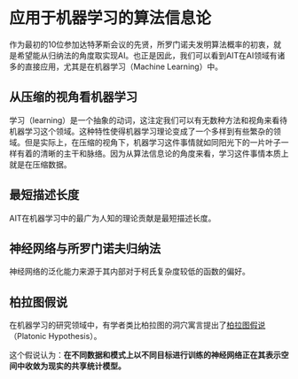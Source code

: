 # 应用于机器学习的算法信息论

作为最初的10位参加达特茅斯会议的先贤，所罗门诺夫发明算法概率的初衷，就是希望能从归纳法的角度取实现AI。也正是因此，我们可以看到AIT在AI领域有诸多的直接应用，尤其是在机器学习（Machine Learning）中。

## 从压缩的视角看机器学习

学习（learning）是一个抽象的动词，这注定我们可以有无数种方法和视角来看待机器学习这个领域。这种特性使得机器学习理论变成了一个多样到有些繁杂的领域。但是实际上，在压缩的视角下，机器学习这件事情就如同阳光下的一片叶子一样有着的清晰的主干和脉络。因为从算法信息论的角度来看，学习这件事情本质上就是在压缩数据。


## 最短描述长度

AIT在机器学习中的最广为人知的理论贡献是最短描述长度。


## 神经网络与所罗门诺夫归纳法

神经网络的泛化能力来源于其内部对于柯氏复杂度较低的函数的偏好。


## 柏拉图假说


<!-- ## 柏拉图的洞穴寓言

在柏拉图的洞穴寓言中，一些可怜的囚犯从出生开始就锁在一个漆黑的洞穴中。他们所有人都被锁在一面石壁前，不能转头，只能看着墙壁。这个洞穴中还有一群守卫，他们在这些囚犯身后点起了一堆火，囚犯之间是一条高高的带有矮墙的人行道，守卫则在手里拿着“人和其他生物”的物品或木偶在道上行走。

对于这些被锁住的可怜囚犯来说，那些墙上的阴影就是他们的整个世界。他们对于整个世界的认知都来源于这些影子。

作为生活在现代的自由人，你也许很难想象这些囚犯是如何认知整个世界的。但是实际上从某种意义上来讲，我们也是一群被锁在石壁前的囚犯。

实际上，当我们观察到某件事情发生时，我们实际上也是在通过火炬在墙上的投影来观察这个世界。这些投影对于那些囚犯来说是墙上的影子，对我们来说则是我们听到的声音、看到的光线和触碰时的压感等等。

可以说对于发生在现实世界中的事件，我们仅仅只是通过我们的神经器官观察到了其部分结果，而这些事件背后发生的具体原因对于我们其实有相当一部分是未知的。

我们能否直接的通过感官来认识到这个世界背后的运行规律？我想这是极为困难的。对于我们来说，万事万物的背后都有无穷的可能性，而我们有限的感官无法接受所有的信息，也无法对所有的可能性进行判断。

但是有一点我们可以确信，那就是一件事只要发生就必然有导致它发生的唯一原因。正如洞穴中不同的囚犯从不同角度看到相同物体的不同影子。

也正是为了处理这种万事万物的背后的不确定性，概率论诞生了。我们将所有这些事件组成了一个事件空间，并根据据此赋予了每个事件一个概率。在大数定律的规约下，我们可以确信，这些事件的发生的概率最终会符合某种分布的描述。

而算法概率与传统概率的不同就从这里开始。 -->


在机器学习的研究领域中，有学者类比柏拉图的洞穴寓言提出了[柏拉图假说](https://phillipi.github.io/prh/)（Platonic Hypothesis）。

这个假说认为：**在不同数据和模式上以不同目标进行训练的神经网络正在其表示空间中收敛为现实的共享统计模型。**
